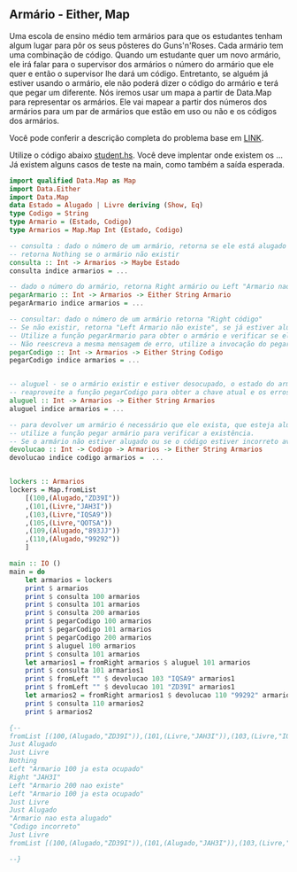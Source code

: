 ## Armário -  Either, Map
[](solver.hs)

Uma escola de ensino médio tem armários para que os estudantes tenham algum lugar para pôr os seus pôsteres do Guns'n'Roses. Cada armário tem uma combinação de código. Quando um estudante quer um novo armário, ele irá falar para o supervisor dos armários o número do armário que ele quer e então o supervisor lhe dará um código. Entretanto, se alguém já estiver usando o armário, ele não poderá dizer o código do armário e terá que pegar um diferente. Nós iremos usar um mapa a partir de Data.Map para representar os armários. Ele vai mapear a partir dos números dos armários para um par de armários que estão em uso ou não e os códigos dos armários.

Você pode conferir a descrição completa do problema base em [LINK](http://haskell.tailorfontela.com.br/making-our-own-types-and-typeclasses#type-synonyms).

Utilize o código abaixo [student.hs](student.hs). Você deve implentar onde existem os ... Já existem alguns casos de teste na main, como também a saída esperada.

```hs
import qualified Data.Map as Map
import Data.Either
import Data.Map
data Estado = Alugado | Livre deriving (Show, Eq)
type Codigo = String
type Armario = (Estado, Codigo)
type Armarios = Map.Map Int (Estado, Codigo)

-- consulta : dado o número de um armário, retorna se ele está alugado ou não
-- retorna Nothing se o armário não existir
consulta :: Int -> Armarios -> Maybe Estado
consulta indice armarios = ...

-- dado o número do armário, retorna Right armário ou Left "Armario nao existe"
pegarArmario :: Int -> Armarios -> Either String Armario
pegarArmario indice armarios = ...

-- consultar: dado o número de um armário retorna "Right código"
-- Se não existir, retorna "Left Armario não existe", se já estiver alugado retorna "Left ja esta ocupado"
-- Utilize a função pegarArmario para obter o armário e verificar se ele existe
-- Não reescreva a mesma mensagem de erro, utilize a invocação do pegarArmário
pegarCodigo :: Int -> Armarios -> Either String Codigo
pegarCodigo indice armarios = ...


-- aluguel - se o armário existir e estiver desocupado, o estado do armário no mapa é alterado para alugado
-- reaproveite a função pegarCodigo para obter a chave atual e os erros de "não existe" e "está ocupado"
aluguel :: Int -> Armarios -> Either String Armarios
aluguel indice armarios = ...

-- para devolver um armário é necessário que ele exista, que esteja alugado e que o código esteja correto
-- utilize a função pegar armário para verificar a existência.
-- Se o armário não estiver alugado ou se o código estiver incorreto avise utilizando o Left.
devolucao :: Int -> Codigo -> Armarios -> Either String Armarios
devolucao indice codigo armarios =  ...


lockers :: Armarios
lockers = Map.fromList
    [(100,(Alugado,"ZD39I"))
    ,(101,(Livre,"JAH3I"))
    ,(103,(Livre,"IQSA9"))
    ,(105,(Livre,"QOTSA"))
    ,(109,(Alugado,"893JJ"))
    ,(110,(Alugado,"99292"))
    ]

main :: IO ()
main = do
    let armarios = lockers
    print $ armarios
    print $ consulta 100 armarios
    print $ consulta 101 armarios
    print $ consulta 200 armarios
    print $ pegarCodigo 100 armarios
    print $ pegarCodigo 101 armarios
    print $ pegarCodigo 200 armarios
    print $ aluguel 100 armarios
    print $ consulta 101 armarios
    let armarios1 = fromRight armarios $ aluguel 101 armarios
    print $ consulta 101 armarios1
    print $ fromLeft "" $ devolucao 103 "IQSA9" armarios1
    print $ fromLeft "" $ devolucao 101 "ZD39I" armarios1
    let armarios2 = fromRight armarios1 $ devolucao 110 "99292" armarios1
    print $ consulta 110 armarios2
    print $ armarios2

{--
fromList [(100,(Alugado,"ZD39I")),(101,(Livre,"JAH3I")),(103,(Livre,"IQSA9")),(105,(Livre,"QOTSA")),(109,(Alugado,"893JJ")),(110,(Alugado,"99292"))]
Just Alugado
Just Livre
Nothing
Left "Armario 100 ja esta ocupado"
Right "JAH3I"
Left "Armario 200 nao existe"
Left "Armario 100 ja esta ocupado"
Just Livre
Just Alugado
"Armario nao esta alugado"
"Codigo incorreto"
Just Livre
fromList [(100,(Alugado,"ZD39I")),(101,(Alugado,"JAH3I")),(103,(Livre,"IQSA9")),(105,(Livre,"QOTSA")),(109,(Alugado,"893JJ")),(110,(Livre,"99292"))]

--}

```